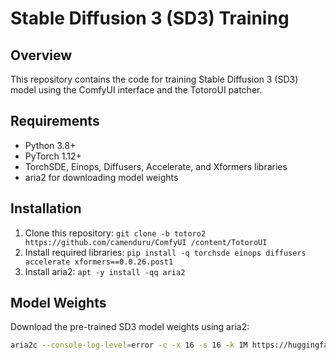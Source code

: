 # Stable Diffusion 3 (SD3) Training

## Overview

This repository contains the code for training Stable Diffusion 3 (SD3) model using the ComfyUI interface and the TotoroUI patcher.

## Requirements

* Python 3.8+
* PyTorch 1.12+
* TorchSDE, Einops, Diffusers, Accelerate, and Xformers libraries
* aria2 for downloading model weights

## Installation

1. Clone this repository: `git clone -b totoro2 https://github.com/camenduru/ComfyUI /content/TotoroUI`
2. Install required libraries: `pip install -q torchsde einops diffusers accelerate xformers==0.0.26.post1`
3. Install aria2: `apt -y install -qq aria2`

## Model Weights

Download the pre-trained SD3 model weights using aria2:
```bash
aria2c --console-log-level=error -c -x 16 -s 16 -k 1M https://huggingface.co/adamo1139/stable-diffusion-3-medium-ungated/resolve/main/sd3_medium_incl_clips_t5xxlfp8.safetensors -d /content/TotoroUI/model -o sd3_medium_incl_clips_t5xxlfp8.safetensors
